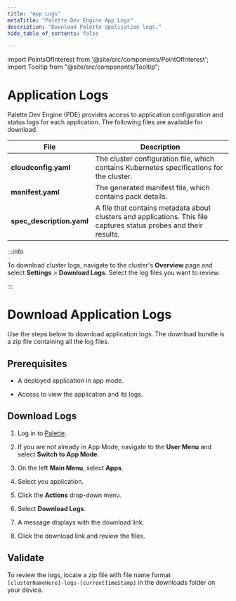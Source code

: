 ```yaml
---
title: "App Logs"
metaTitle: "Palette Dev Engine App Logs"
description: "Download Palette application logs."
hide_table_of_contents: false

---
```





import PointsOfInterest from '@site/src/components/PointOfInterest';
import Tooltip from "@site/src/components/Tooltip";

# Application Logs

Palette Dev Engine (PDE) provides access to application configuration and status logs for each application. The following files are available for download.

| File                      | Description                                                                                                                 |
|---------------------------|-----------------------------------------------------------------------------------------------------------------------------|
| **cloudconfig.yaml**      | The cluster configuration file, which contains Kubernetes specifications for the cluster.                               |
| **manifest.yaml**         | The generated manifest file, which contains pack details.                                                                 |
| **spec_description.yaml** | A file that contains metadata about clusters and applications. This file captures status probes and their results. |


:::info

To download cluster logs, navigate to the cluster's **Overview** page and select **Settings** > **Download Logs**. Select the log files you want to review.

:::


# Download Application Logs

Use the steps below to download application logs. The download bundle is a zip file containing all the log files.


## Prerequisites

* A deployed application in app mode. 

* Access to view the application and its logs.


## Download Logs

1. Log in to [Palette](https://console.spectrocloud.com).


2. If you are not already in App Mode, navigate to the **User Menu** and select **Switch to App Mode**.


3. On the left **Main Menu**, select **Apps**.


4. Select you application.


5. Click the **Actions** drop-down menu. 


6. Select **Download Logs**. 


7. A message displays with the download link.


8. Click the download link and review the files.


## Validate

To review the logs, locate a zip file with file name format `[clusterNameHere]-logs-[currentTimeStamp]` in the downloads folder on your device.